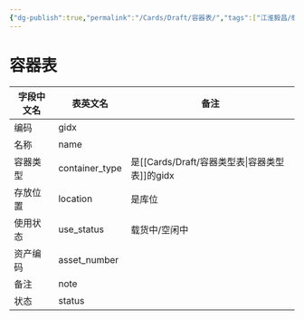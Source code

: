 ```yaml
---
{"dg-publish":true,"permalink":"/Cards/Draft/容器表/","tags":["江淮毅昌/蝶创I-MES/MES"]}
---
```



# 容器表

| **字段中文名** | 表英文名           | **备注**          |
| --------- | -------------- | --------------- |
| 编码        | gidx           |                 |
| 名称        | name           |                 |
| 容器类型      | container_type | 是[[Cards/Draft/容器类型表\|容器类型表]]的gidx |
| 存放位置      | location       | 是库位             |
| 使用状态      | use_status     | 载货中/空闲中         |
| 资产编码      | asset_number   |                 |
| 备注        | note           |                 |
| 状态        | status         |                 |
